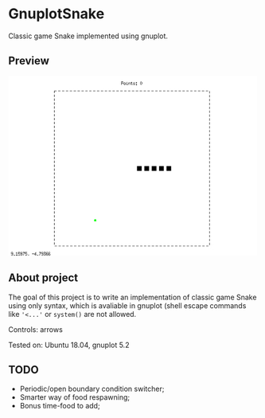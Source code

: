 # GnuplotSnake
Classic game Snake implemented using gnuplot.

## Preview

<img src="img/preview.gif" width="500" >

## About project

The goal of this project is to write an implementation of classic game Snake using only syntax, which is avaliable in gnuplot (shell escape commands like `'<...'` or `system()` are not allowed.

Controls: arrows

Tested on: Ubuntu 18.04, gnuplot 5.2

## TODO

* Periodic/open boundary condition switcher;
* Smarter way of food respawning;
* Bonus time-food to add;
